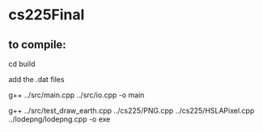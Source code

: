# cs225Final

## to compile:

cd build

add the .dat files

g++ ../src/main.cpp ../src/io.cpp -o main

g++ ../src/test_draw_earth.cpp ../cs225/PNG.cpp ../cs225/HSLAPixel.cpp ../lodepng/lodepng.cpp -o exe
